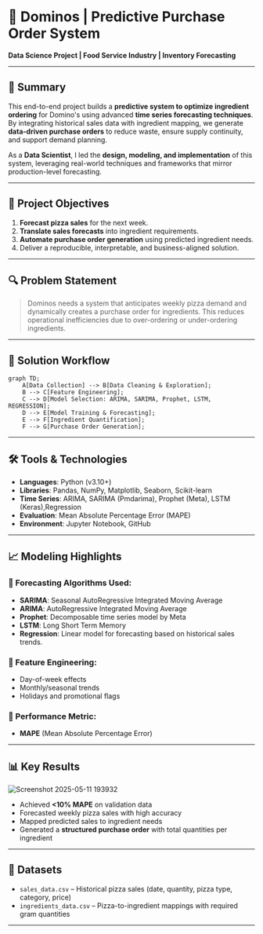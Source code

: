 # 🧐 Dominos | Predictive Purchase Order System

**Data Science Project | Food Service Industry | Inventory Forecasting**

---

## 📌 Summary

This end-to-end project builds a **predictive system to optimize ingredient ordering** for Domino's using advanced **time series forecasting techniques**. By integrating historical sales data with ingredient mapping, we generate **data-driven purchase orders** to reduce waste, ensure supply continuity, and support demand planning.

As a **Data Scientist**, I led the **design, modeling, and implementation** of this system, leveraging real-world techniques and frameworks that mirror production-level forecasting.

---

## 🌟 Project Objectives

1. **Forecast pizza sales** for the next week.
2. **Translate sales forecasts** into ingredient requirements.
3. **Automate purchase order generation** using predicted ingredient needs.
4. Deliver a reproducible, interpretable, and business-aligned solution.

---

## 🔍 Problem Statement

> Dominos needs a system that anticipates weekly pizza demand and dynamically creates a purchase order for ingredients. This reduces operational inefficiencies due to over-ordering or under-ordering ingredients.

---

## 🧪 Solution Workflow

```mermaid
graph TD;
    A[Data Collection] --> B[Data Cleaning & Exploration];
    B --> C[Feature Engineering];
    C --> D[Model Selection: ARIMA, SARIMA, Prophet, LSTM, REGRESSION];
    D --> E[Model Training & Forecasting];
    E --> F[Ingredient Quantification];
    F --> G[Purchase Order Generation];

```

---

## 🛠️ Tools & Technologies

* **Languages**: Python (v3.10+)
* **Libraries**: Pandas, NumPy, Matplotlib, Seaborn, Scikit-learn
* **Time Series**: ARIMA, SARIMA (Pmdarima), Prophet (Meta), LSTM (Keras),Regression
* **Evaluation**: Mean Absolute Percentage Error (MAPE)
* **Environment**: Jupyter Notebook, GitHub

---

## 📈 Modeling Highlights

### 🔹 Forecasting Algorithms Used:

* **SARIMA**: Seasonal AutoRegressive Integrated Moving Average
* **ARIMA**:  AutoRegressive Integrated Moving Average
* **Prophet**: Decomposable time series model by Meta
* **LSTM**: Long Short Term Memory
* **Regression**: Linear model for forecasting based on historical sales trends.

### 🔹 Feature Engineering:

* Day-of-week effects
* Monthly/seasonal trends
* Holidays and promotional flags

### 🔹 Performance Metric:

* **MAPE** (Mean Absolute Percentage Error)

---

## 📊 Key Results
![Screenshot 2025-05-11 193932](https://github.com/user-attachments/assets/71e849a6-9e91-48e1-a165-d92e182c8568)

* Achieved **<10% MAPE** on validation data
* Forecasted weekly pizza sales with high accuracy
* Mapped predicted sales to ingredient needs
* Generated a **structured purchase order** with total quantities per ingredient

---

## 📂 Datasets

* `sales_data.csv` – Historical pizza sales (date, quantity, pizza type, category, price)
* `ingredients_data.csv` – Pizza-to-ingredient mappings with required gram quantities

---





